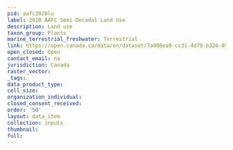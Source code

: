 ```yaml
---
pid: aafc2020lu
label: 2020 AAFC Semi-Decadal Land Use
description: Land use
taxon_group: Plants
marine_terrestrial_freshwater: Terrestrial
link: https://open.canada.ca/data/en/dataset/7a098ea9-cc31-4d79-b326-89f6cd1fbb7d
open_closed: Open
contact_email: na
jurisdiction: Canada
raster_vector: 
_tags: 
data_product_type: 
cell_size: 
organization_individual: 
closed_consent_received: 
order: '50'
layout: data_item
collection: inputs
thumbnail: 
full: 
---
```

